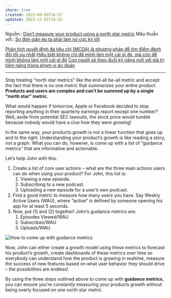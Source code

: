```yaml
---
share: true
created: 2023-09-05T16:17
updated: 2023-12-01T19:22
---
```


Nguồn:: [Don’t measure your product using a north star metric](https://kashishhora.com/dont-measure-your-product-using-a-north-star-metric/)
Mâu thuẫn với:: [Sự đơn giản ép ta phải làm nó cực kỳ tốt](../../Th%C3%A0nh%20l%E1%BA%ADp%20d%E1%BB%B1%20%C3%A1n/Startup/S%E1%BB%B1%20%C4%91%C6%A1n%20gi%E1%BA%A3n%20%C3%A9p%20ta%20ph%E1%BA%A3i%20l%C3%A0m%20n%C3%B3%20c%E1%BB%B1c%20k%E1%BB%B3%20t%E1%BB%91t.md)

[Phân tích quyết định đa tiêu chí (MCDA) là phương pháp để tìm điểm đánh đổi tối ưu nhất](./Ph%C3%A2n%20t%C3%ADch%20quy%E1%BA%BFt%20%C4%91%E1%BB%8Bnh%20%C4%91a%20ti%C3%AAu%20ch%C3%AD%20(MCDA)%20l%C3%A0%20ph%C6%B0%C6%A1ng%20ph%C3%A1p%20%C4%91%E1%BB%83%20t%C3%ACm%20%C4%91i%E1%BB%83m%20%C4%91%C3%A1nh%20%C4%91%E1%BB%95i%20t%E1%BB%91i%20%C6%B0u%20nh%E1%BA%A5t.md)
[Hiểu biết không chỉ để mình làm một cái gì đó, mà còn để mình không làm một cái gì đó](../../../Ngh%C4%A9%20v%E1%BB%81%20vi%E1%BB%87c%20ngh%C4%A9/Hi%E1%BB%83u%20bi%E1%BA%BFt%20kh%C3%B4ng%20ch%E1%BB%89%20%C4%91%E1%BB%83%20m%C3%ACnh%20l%C3%A0m%20m%E1%BB%99t%20c%C3%A1i%20g%C3%AC%20%C4%91%C3%B3,%20m%C3%A0%20c%C3%B2n%20%C4%91%E1%BB%83%20m%C3%ACnh%20kh%C3%B4ng%20l%C3%A0m%20m%E1%BB%99t%20c%C3%A1i%20g%C3%AC%20%C4%91%C3%B3.md)
[Con người sẽ theo đuổi kỹ năng mới với giá trị tiềm năng trong phạm vi dự đoán](../../../Kinh%20t%E1%BA%BF%20h%E1%BB%8Dc%20v%C3%A0%20ch%E1%BB%A7%20ngh%C4%A9a%20t%C3%A2n%20t%E1%BB%B1%20do.%20T%C3%A2m%20l%C3%BD%20h%E1%BB%8Dc%20qu%E1%BA%A3n%20l%C3%BD%20v%C3%A0%20lao%20%C4%91%E1%BB%99ng/T%C3%A2m%20l%C3%BD%20h%E1%BB%8Dc%20qu%E1%BA%A3n%20l%C3%BD%20v%C3%A0%20lao%20%C4%91%E1%BB%99ng/K%E1%BB%B9%20n%C4%83ng,%20%C4%91%E1%BB%99ng%20l%E1%BB%B1c/Con%20ng%C6%B0%E1%BB%9Di%20s%E1%BA%BD%20theo%20%C4%91u%E1%BB%95i%20k%E1%BB%B9%20n%C4%83ng%20m%E1%BB%9Bi%20v%E1%BB%9Bi%20gi%C3%A1%20tr%E1%BB%8B%20ti%E1%BB%81m%20n%C4%83ng%20trong%20ph%E1%BA%A1m%20vi%20d%E1%BB%B1%20%C4%91o%C3%A1n.md)

---
Stop treating “north star metrics” like the end-all be-all metric and accept the fact that there is no one metric that summarizes your entire product. **Products and users are complex and can’t be summed up by a single “north star” metric.**

What would happen if tomorrow, Apple or Facebook decided to stop reporting anything in their quarterly earnings report except one number? Well, aside from potential SEC lawsuits, the stock price would tumble because nobody would have a clue how they were growing!

In the same way, your products growth is not a linear function that goes up and to the right. Understanding your product’s growth is like reading a story, not a graph. What you can do, however, is come up with a list of “guidance metrics” that are informative and actionable.

Let’s help John with this.

1. Create a list of core user actions – what are the three main actions users can do when using your product? For John, this list is:
    1. Viewing a new episode.
    2. Subscribing to a new podcast.
    3. Uploading a new episode for a user’s own podcast.
2. Find a good metric to measure how many users you have. Say Weekly Active Users (WAU), where “active” is defined by someone opening his app for at least 5 seconds.
3. Now, put (1) and (2) together! John’s guidance metrics are:
    1. Episodes Viewed/WAU
    2. Subscribes/WAU
    3. Uploads/WAU.

![How to come up with guidance metrics](https://kashishhora.com/img/guidance_metrics.png)

Now, John can either create a growth model using these metrics to forecast his product’s growth, create dashboards of these metrics over time so everybody can understand how the product is growing in realtime, measure the success of new features based on what user behavior they should drive – the possibilities are endless!

By using the three steps outlined above to come up with **guidance metrics**, you can ensure you’re constantly measuring your products growth without being overly focused on one north star metric.
